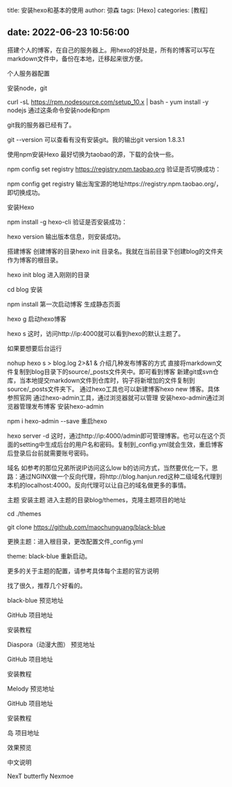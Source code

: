 title: 安装hexo和基本的使用
author: 弶森
tags: [Hexo]
categories: [教程]

date: 2022-06-23 10:56:00
---
搭建个人的博客，在自己的服务器上。用hexo的好处是，所有的博客可以写在markdown文件中，备份在本地，迁移起来很方便。

个人服务器配置

安装node，git

curl -sL https://rpm.nodesource.com/setup_10.x | bash - yum install -y nodejs
通过这条命令安装node和npm

git我的服务器已经有了。

git --version
可以查看有没有安装git。我的输出git version 1.8.3.1

使用npm安装Hexo
最好切换为taobao的源，下载的会快一些。

npm config set registry https://registry.npm.taobao.org
验证是否切换成功：

npm config get registry
输出淘宝源的地址https://registry.npm.taobao.org/，即切换成功。

安装Hexo

npm install -g hexo-cli
验证是否安装成功：

hexo version
输出版本信息，则安装成功。

搭建博客
创建博客的目录hexo init 目录名。我就在当前目录下创建blog的文件夹作为博客的根目录。

hexo init blog
进入刚刚的目录

cd blog
安装

npm install
第一次启动博客
生成静态页面

hexo g
启动hexo博客

hexo s
这时，访问http://ip:4000就可以看到hexo的默认主题了。

如果要想要后台运行

nohup hexo s > blog.log 2>&1 & 
介绍几种发布博客的方式
直接将markdown文件复制到blog目录下的source/_posts文件夹中。即可看到博客
新建git或svn仓库，当本地提交markdown文件到仓库时，钩子将新增加的文件复制到source/_posts文件夹下。
通过hexo工具也可以新建博客hexo new 博客。具体参照官网
通过hexo-admin工具，通过浏览器就可以管理
安装hexo-admin通过浏览器管理发布博客
安装hexo-admin

npm i hexo-admin --save
重启hexo

hexo server -d
这时，通过http://ip:4000/admin即可管理博客。也可以在这个页面的setting中生成后台的用户名和密码。复制到_config.yml就会生效，重启博客后登录后台前就需要账号密码。

域名
如参考的那位兄弟所说IP访问这么low b的访问方式，当然要优化一下。思路：通过NGINX做一个反向代理，将http://blog.hanjun.red这种二级域名代理到本机的localhost:4000。反向代理可以让自己的域名做更多的事情。

主题
安装主题
进入主题的目录blog/themes，克隆主题项目的地址

cd ./themes

git clone https://github.com/maochunguang/black-blue

更换主题：进入根目录，更改配置文件_config.yml

theme: black-blue
重新启动。

更多的关于主题的配置，请参考具体每个主题的官方说明

找了很久，推荐几个好看的。

black-blue
预览地址

GitHub 项目地址

安装教程

Diaspora（动漫大图）
预览地址

GitHub 项目地址

安装教程

Melody
预览地址

GitHub 项目地址

安装教程

岛
项目地址

效果预览

中文说明

NexT
butterfly
Nexmoe